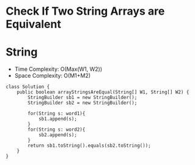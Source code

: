 # Check If Two String Arrays are Equivalent
# String
* Time Complexity: O(Max(W1, W2))
* Space Complexity: O(M1+M2)
```
class Solution {
    public boolean arrayStringsAreEqual(String[] W1, String[] W2) {
        StringBuilder sb1 = new StringBuilder();
        StringBuilder sb2 = new StringBuilder();

        for(String s: word1){
            sb1.append(s);
        }
        for(String s: word2){
            sb2.append(s);
        }
        return sb1.toString().equals(sb2.toString());
    }
}
```